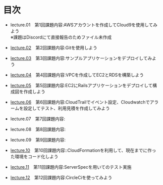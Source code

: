 # 目次

- lecture.01　第1回課題内容:AWSアカウントを作成してCloud9を使用してみよう<br>※課題はDiscordにて直接報告のためファイル未作成

- [lecture.02](https://github.com/tomoki-hamano-a/RaiseTech-portfolio/tree/main/lecture.02)　第2回課題内容:Gitを使用しよう

- [lecture.03](https://github.com/tomoki-hamano-a/RaiseTech-portfolio/tree/main/lecture.03)　第3回課題内容:サンプルアプリケーションをデプロイしてみよう

- [lecture.04](https://github.com/tomoki-hamano-a/RaiseTech-portfolio/tree/main/lecture.04)　第4回課題内容:VPCを作成してEC2とRDSを構築しよう

- [lecture.05](https://github.com/tomoki-hamano-a/RaiseTech-portfolio/tree/main/lecture.05)　第5回課題内容:EC2にRailsアプリケーションをデプロイして構成図を作成しよう

- [lecture.06](https://github.com/tomoki-hamano-a/RaiseTech-portfolio/tree/main/lecture.06)　第6回課題内容:CloudTrailでイベント設定、Cloudwatchでアラームを設定してテスト、利用見積を作成してみよう

- lecture.07　第7回課題内容:

- lecture.08　第8回課題内容:

- lecture.09　第9回課題内容:

- [lecture.10](https://github.com/tomoki-hamano-a/RaiseTech-portfolio/tree/main/lecture.10)　第10回課題内容::CloudFormationを利用して、現在までに作った環境をコード化しよう

- [lecture.11](https://github.com/tomoki-hamano-a/RaiseTech-portfolio/tree/main/lecture.11)　第11回課題内容:ServerSpecを用いてのテスト実施

- [lecture.12](https://github.com/tomoki-hamano-a/RaiseTech-portfolio/tree/main/lecture.12)　第12回課題内容:CircleCiを使ってみよう
